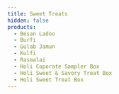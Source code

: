 ```yaml
---
title: Sweet Treats
hidden: false
products:
  - Besan Ladoo
  - Burfi
  - Gulab Jamun
  - Kulfi
  - Rasmalai
  - Holi Coporate Sampler Box
  - Holi Sweet & Savory Treat Box
  - Holi Sweet Treat Box
---
```

